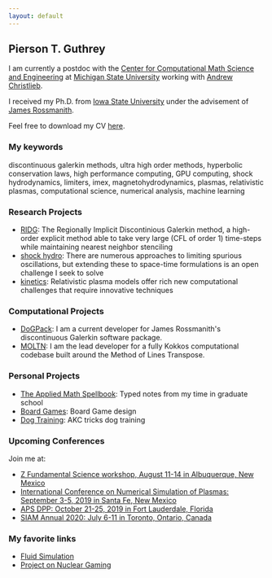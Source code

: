 ```yaml
---
layout: default
---
```


## Pierson T. Guthrey

I am currently a postdoc with the [Center for Computational Math Science and Engineering](https://cmse.msu.edu/) at [Michigan State University](https://msu.edu/) working with [Andrew Christlieb](https://cmse.msu.edu/directory/faculty/andrew-christlieb/).

I received my Ph.D. from [Iowa State University](https://math.iastate.edu/) under the advisement of [James Rossmanith](https://faculty.sites.iastate.edu/rossmani/).

Feel free to download my CV <a href="/Guthrey_cv.pdf" download="Guthrey_cv.pdf">here</a>.

### My keywords

discontinuous galerkin methods, ultra high order methods, hyperbolic conservation laws, high performance computing, GPU computing, shock hydrodynamics, limiters, imex, magnetohydrodynamics, plasmas, relativistic plasmas, computational science, numerical analysis,  machine learning

### Research Projects

*  [RIDG](./ridg): The Regionally Implicit Discontinious Galerkin method, a high-order explicit method able to take very large (CFL of order 1) time-steps while maintaining nearest neighbor stenciling
*  [shock hydro](./shocks): There are numerous approaches to limiting spurious oscillations, but extending these to space-time formulations is an open challenge I seek to solve
*  [kinetics](./kinetics): Relativistic plasma models offer rich new computational challenges that require innovative techniques

### Computational Projects

*  [DoGPack](http://www.dogpack-code.org/): I am a current developer for James Rossmanith's discontinuous Galerkin software package. 
*  [MOLTN](./moltn):  I am the lead developer for a fully Kokkos computational codebase built around the Method of Lines Transpose.  

### Personal Projects

*  [The Applied Math Spellbook](./spellbook): Typed notes from my time in graduate school
*  [Board Games](./boardgames): Board Game design
*  [Dog Training](./dogtraining): AKC tricks dog training

### Upcoming Conferences
Join me at:
* [Z Fundamental Science workshop, August 11-14 in Albuquerque, New Mexico](https://www.sandia.gov/Pulsed-Power/workshop/2019.html)
* [International Conference on Numerical Simulation of Plasmas: September 3-5, 2019 in Santa Fe, New Mexico](http://www.cvent.com/events/2019-international-conference-on-numerical-simulation-of-plasmas/event-summary-d2defee1f9094b9ea11198d394de97cd.aspx?dvce=1)
* [APS DPP: October 21-25, 2019 in Fort Lauderdale, Florida](https://www.aps.org/units/dpp/meetings/meeting.cfm?name=DPP19)
* [SIAM Annual 2020: July 6-11 in Toronto, Ontario, Canada](https://www.siam.org/Conferences/CM/Conference/an20) 

### My favorite links 

* [Fluid Simulation](https://paveldogreat.github.io/WebGL-Fluid-Simulation/)
* [Project on Nuclear Gaming](https://pong.berkeley.edu/)

